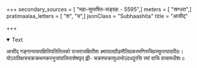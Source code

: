 +++
secondary_sources = [ "महा-सुभाषित-सङ्ग्रहः - 5595",]
meters = [ "स्रग्धरा",]
pratimaalaa_letters = [ "श", "य",]
jsonClass = "Subhaashita"
title = "आसीद्"

+++

<details open><summary>Text</summary>

आसीद् गङ्गान्वयायक्षितिपतितिलको राजराजक्षितीशः क्ष्मापालप्रौढमौलिप्रकरमणिरुचिप्रस्फुरत्पादपीठः।  
योऽरातिक्षत्रचक्रक्रथनकरभुजापालिताशेषपृत् ह्वी- चक्रश्चक्रायुधाभोऽदधदुरसि रमां वाचि वाचामधीशः॥
</details>

